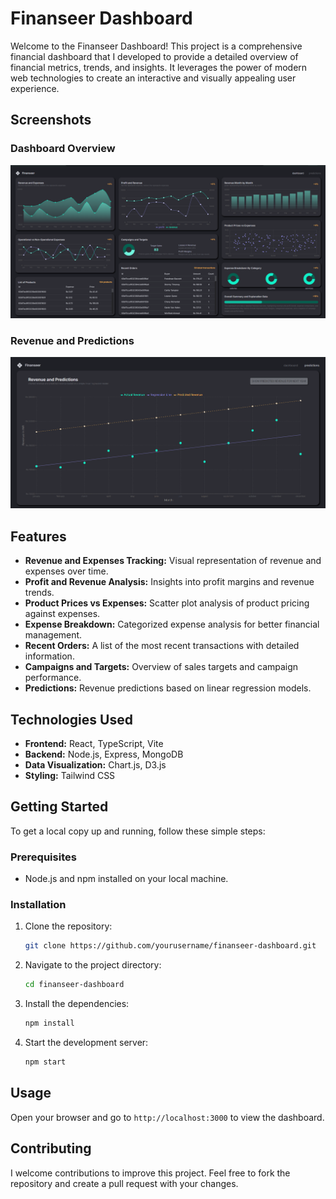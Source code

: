 # Finanseer Dashboard

Welcome to the Finanseer Dashboard! This project is a comprehensive financial dashboard that I developed to provide a detailed overview of financial metrics, trends, and insights. It leverages the power of modern web technologies to create an interactive and visually appealing user experience.

## Screenshots

### Dashboard Overview
![Dashboard Overview](Screenshots\Dashboard.png)

### Revenue and Predictions
![Revenue and Predictions](Screenshots\Revenue_and_Predictions.png)

## Features

- **Revenue and Expenses Tracking:** Visual representation of revenue and expenses over time.
- **Profit and Revenue Analysis:** Insights into profit margins and revenue trends.
- **Product Prices vs Expenses:** Scatter plot analysis of product pricing against expenses.
- **Expense Breakdown:** Categorized expense analysis for better financial management.
- **Recent Orders:** A list of the most recent transactions with detailed information.
- **Campaigns and Targets:** Overview of sales targets and campaign performance.
- **Predictions:** Revenue predictions based on linear regression models.

## Technologies Used

- **Frontend:** React, TypeScript, Vite
- **Backend:** Node.js, Express, MongoDB
- **Data Visualization:** Chart.js, D3.js
- **Styling:** Tailwind CSS

## Getting Started

To get a local copy up and running, follow these simple steps:

### Prerequisites

- Node.js and npm installed on your local machine.

### Installation

1. Clone the repository:
    ```bash
    git clone https://github.com/yourusername/finanseer-dashboard.git
    ```
2. Navigate to the project directory:
    ```bash
    cd finanseer-dashboard
    ```
3. Install the dependencies:
    ```bash
    npm install
    ```
4. Start the development server:
    ```bash
    npm start
    ```

## Usage

Open your browser and go to `http://localhost:3000` to view the dashboard. 

## Contributing

I welcome contributions to improve this project. Feel free to fork the repository and create a pull request with your changes.
